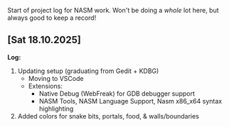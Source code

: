 
Start of project log for NASM work. Won't be doing a *whole* lot here, but always good to keep a record!

## [Sat 18.10.2025]
**Log:**

1. Updating setup (graduating from Gedit + KDBG)
    - Moving to VSCode
    - Extensions: 
        - Native Debug (WebFreak) for GDB debugger support
        - NASM Tools, NASM Language Support, Nasm x86_x64 syntax highlighting
2. Added colors for snake bits, portals, food, & walls/boundaries